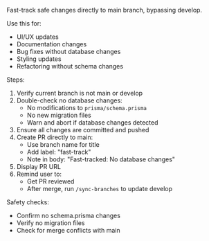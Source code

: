 Fast-track safe changes directly to main branch, bypassing develop.

Use this for:
- UI/UX updates
- Documentation changes
- Bug fixes without database changes
- Styling updates
- Refactoring without schema changes

Steps:
1. Verify current branch is not main or develop
2. Double-check no database changes:
   - No modifications to `prisma/schema.prisma`
   - No new migration files
   - Warn and abort if database changes detected
3. Ensure all changes are committed and pushed
4. Create PR directly to main:
   - Use branch name for title
   - Add label: "fast-track"
   - Note in body: "Fast-tracked: No database changes"
5. Display PR URL
6. Remind user to:
   - Get PR reviewed
   - After merge, run `/sync-branches` to update develop

Safety checks:
- Confirm no schema.prisma changes
- Verify no migration files
- Check for merge conflicts with main